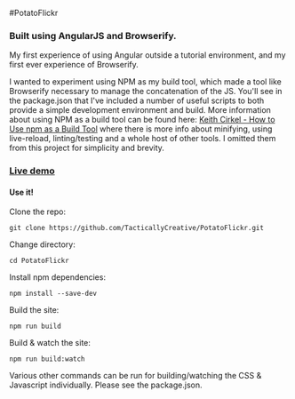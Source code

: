 #PotatoFlickr

### Built using AngularJS and Browserify.

My first experience of using Angular outside a tutorial environment, and my first ever experience of Browserify.

I wanted to experiment using NPM as my build tool, which made a tool like Browserify necessary to manage the concatenation of the JS. You'll see in the package.json that I've included a number of useful scripts to both provide a simple development environment and build. More information about using NPM as a build tool can be found here: [Keith Cirkel - How to Use npm as a Build Tool](http://blog.keithcirkel.co.uk/how-to-use-npm-as-a-build-tool/) where there is more info about minifying, using live-reload, linting/testing and a whole host of other tools. I omitted them from this project for simplicity and brevity.

### [Live demo](http://test.tactically-creative.co.uk)

#### Use it!

Clone the repo:

	git clone https://github.com/TacticallyCreative/PotatoFlickr.git

Change directory:

	cd PotatoFlickr

Install npm dependencies:

	npm install --save-dev

Build the site:

    npm run build

Build & watch the site:

	npm run build:watch


Various other commands can be run for building/watching the CSS & Javascript individually. Please see the package.json.